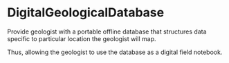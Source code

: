 # DigitalGeologicalDatabase
Provide geologist with a portable offline database that structures data specific to  particular location the geologist will map.

Thus, allowing the geologist to use the database as a digital field notebook. 
